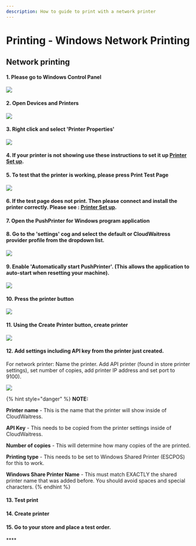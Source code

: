```yaml
---
description: How to guide to print with a network printer
---
```


# Printing - Windows Network Printing

## **Network printing**

#### **1. Please go to Windows Control Panel**

![](../.gitbook/assets/untitled%20%281%29.png)

#### **2. Open Devices and Printers**

![](../.gitbook/assets/untitled-1.png)

#### 3. Right click and select 'Printer Properties'

![](../.gitbook/assets/untitled-2%20%285%29.png)

#### 4. If your printer is not showing use these instructions to set it up [Printer Set up](https://www.notion.so/cloudwaitresswiki/Printing-Add-a-printer-18689e4654fe4978b20aeb82b581d81e).

#### 5. To test that the printer is working, please press Print Test Page

![](../.gitbook/assets/untitled-3%20%281%29.png)

#### 6. If the test page does not print. Then please connect and install the printer correctly. Please see : [Printer Set up](https://www.notion.so/cloudwaitresswiki/Printing-Add-a-printer-18689e4654fe4978b20aeb82b581d81e).

#### 7. Open the PushPrinter for Windows program application

#### 8. Go to the 'settings' cog and select the default or CloudWaitress provider profile from the dropdown list.

![](../.gitbook/assets/untitled-4%20%282%29.png)

#### 9. Enable 'Automatically start PushPrinter'. \(This allows the application to auto-start when resetting your machine\).

![](../.gitbook/assets/automatically-start-pushprinter.png)

#### 10. Press the printer button

![](../.gitbook/assets/untitled-6.png)

#### **11.** Using the Create Printer button, create printer

![](../.gitbook/assets/untitled-7%20%284%29.png)

#### 12. Add settings including API key from the printer just created.

For network printer: Name the printer. Add API printer \(found in store printer settings\), set number of copies, add printer IP address and set port to 9100\).

![](../.gitbook/assets/untitled-8%20%283%29.png)

{% hint style="danger" %}
**NOTE:**

**Printer name** - This is the name that the printer will show inside of CloudWaitress.

**API Key** - This needs to be copied from the printer settings inside of CloudWaitress.

**Number of copies** - This will determine how many copies of the are printed.

**Printing type** - This needs to be set to Windows Shared Printer \(ESCPOS\) for this to work.

**Windows Share Printer Name** - This must match EXACTLY the shared printer name that was added before. You should avoid spaces and special characters.
{% endhint %}

#### 13. Test print

#### 14. Create printer

#### 15. Go to your store and place a test order.

\*\*\*\*

